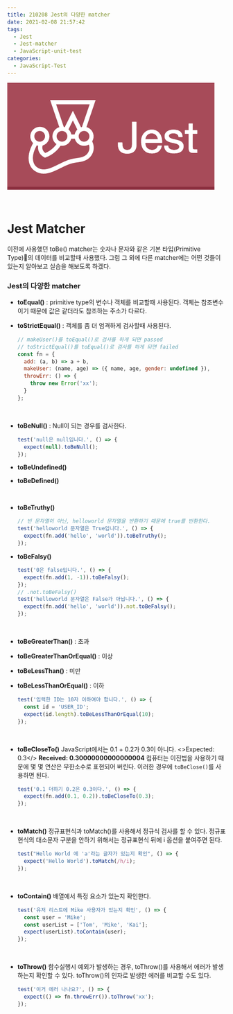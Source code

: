 ```yaml
---
title: 210208 Jest의 다양한 matcher
date: 2021-02-08 21:57:42
tags:
  - Jest
  - Jest-matcher
  - JavaScript-unit-test
categories:
  - JavaScript-Test
---
```


![](/images/post_images/jest_logo.png)

<br/>

# **Jest Matcher**

이전에 사용했던 toBe() matcher는 숫자나 문자와 같은 기본 타입(Primitive Type)의 데이터를 비교할때 사용했다. 그럼 그 외에 다른 matcher에는 어떤 것들이 있는지 알아보고 실습을 해보도록 하겠다.

### **Jest의 다양한 matcher**

- **toEqual()** : primitive type의 변수나 객체를 비교할때 사용된다.
  객체는 참조변수이기 때문에 값은 같더라도 참조하는 주소가 다르다.
- **toStrictEqual()** : 객체를 좀 더 엄격하게 검사할때 사용된다.

  ```javascript
  // makeUser()를 toEqual()로 검사를 하게 되면 passed
  // toStrictEqual()를 toEqual()로 검사를 하게 되면 failed
  const fn = {
    add: (a, b) => a + b,
    makeUser: (name, age) => ({ name, age, gender: undefined }),
    throwErr: () => {
      throw new Error('xx');
    }
  };
  ```

    <!-- more -->

<br/>

- **toBeNull()** : Null이 되는 경우를 검사한다.

  ```javascript
  test('null은 null입니다.', () => {
    expect(null).toBeNull();
  });
  ```

- **toBeUndefined()**
- **toBeDefined()**

<br/>

- **toBeTruthy()**

  ```javascript
  // 빈 문자열이 아닌, helloworld 문자열을 반환하기 때문에 true를 반환한다.
  test('helloworld 문자열은 True입니다.', () => {
    expect(fn.add('hello', 'world')).toBeTruthy();
  });
  ```

- **toBeFalsy()**

  ```javascript
  test('0은 false입니다.', () => {
    expect(fn.add(1, -1)).toBeFalsy();
  });
  // .not.toBeFalsy()
  test('helloworld 문자열은 False가 아닙니다.', () => {
    expect(fn.add('hello', 'world')).not.toBeFalsy();
  });
  ```

<br/>

- **toBeGreaterThan()** : 초과
- **toBeGreaterThanOrEqual()** : 이상
- **toBeLessThan()** : 미만
- **toBeLessThanOrEqual()** : 이하

  ```javascript
  test('입력한 ID는 10자 이하여야 합니다.', () => {
    const id = 'USER_ID';
    expect(id.length).toBeLessThanOrEqual(10);
  });
  ```

<br/>

- **toBeCloseTo()**
  JavaScript에서는 0.1 + 0.2가 0.3이 아니다.
  <>Expected: 0.3</>
  <b>Received: 0.30000000000000004</b>
  컴퓨터는 이진법을 사용하기 때문에 몇 몇 연산은 무한소수로 표현되어 버린다.
  이러한 경우에 `toBeClose()`를 사용하면 된다.
  ```javascript
  test('0.1 더하기 0.2은 0.3이다.', () => {
    expect(fn.add(0.1, 0.2)).toBeCloseTo(0.3);
  });
  ```

<br/>

- **toMatch()**
  정규표현식과 toMatch()를 사용해서 정규식 검사를 할 수 있다.
  정규표현식의 대소문자 구분을 안하기 위해서는 정규표현식 뒤에 i 옵션을 붙여주면 된다.
  ```javascript
  test("Hello World 에 'a'라는 글자가 있는지 확인", () => {
    expect('Hello World').toMatch(/h/i);
  });
  ```

<br/>

- **toContain()**
  배열에서 특정 요소가 있는지 확인한다.
  ```javascript
  test('유저 리스트에 Mike 사용자가 있는지 확인', () => {
    const user = 'Mike';
    const userList = ['Tom', 'Mike', 'Kai'];
    expect(userList).toContain(user);
  });
  ```

<br/>

- **toThrow()**
  함수실행시 예외가 발생하는 경우,
  toThrow()를 사용해서 에러가 발생하는지 확인할 수 있다.
  toThrow()의 인자로 발생한 에러를 비교할 수도 있다.
  ```javascript
  test('이거 에러 나나요?', () => {
    expect(() => fn.throwErr()).toThrow('xx');
  });
  ```
